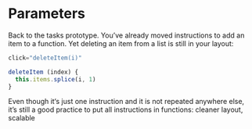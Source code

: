 # Parameters

Back to the tasks prototype. You’ve already moved instructions to add an item to a function. Yet deleting an item from a list is still in your layout:

```js
click="deleteItem(i)"

deleteItem (index) {
  this.items.splice(i, 1)
}
```

Even though it‘s just one instruction and it is not repeated anywhere else, it’s still a good practice to put all instructions in functions: cleaner layout, scalable